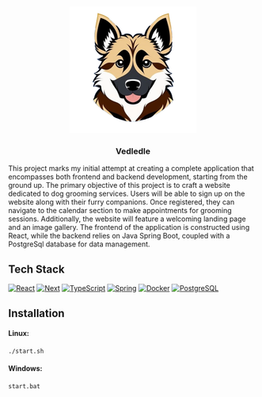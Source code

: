 <div align="center">
<img src="/frontend/public/logo.png" alt="Logo" width="256" height="256">
<h3 align="center">Vedledle</h3>
</div>

This project marks my initial attempt at creating a complete application that encompasses both frontend and backend
development, starting from the ground up. The primary objective of this project is to craft a website dedicated to dog
grooming services. Users will be able to sign up on the website along with their furry companions. Once registered, they
can navigate to the calendar section to make appointments for grooming sessions. Additionally, the website will feature
a welcoming landing page and an image gallery. The frontend of the application is constructed using React, while the
backend relies on Java Spring Boot, coupled with a PostgreSql database for data management.

## Tech Stack

[![React][React.js]][React-url]
[![Next][Next.js]][Next-url]
[![TypeScript][TypeScript.js]][TypeScript-url]
[![Spring][Spring.js]][Spring-url]
[![Docker][Docker.js]][Docker-url]
[![PostgreSQL][PostgreSQL.js]][PostgreSql-url]

## Installation

#### Linux:

```shell
./start.sh
```

#### Windows:

```shell
start.bat
```

[Next.js]: https://img.shields.io/badge/next.js-000000?style=for-the-badge&logo=nextdotjs&logoColor=white

[Next-url]: https://nextjs.org/

[React.js]: https://img.shields.io/badge/React-20232A?style=for-the-badge&logo=react&logoColor=61DAFB

[React-url]: https://reactjs.org/

[Spring.js]: https://img.shields.io/badge/spring_boot-20232A?style=for-the-badge&logo=springboot&logoColor=green

[Spring-url]: https://spring.io/projects/spring-boot

[TypeScript.js]: https://img.shields.io/badge/typescript-20232A?style=for-the-badge&logo=typescript&logoColor=#0079cc

[TypeScript-url]: https://www.typescriptlang.org/

[Docker.js]: https://img.shields.io/badge/docker-20232A?style=for-the-badge&logo=docker&logoColor=#0079cc

[Docker-url]: https://www.docker.com/

[PostgreSQL.js]: https://img.shields.io/badge/postgresql-20232A?style=for-the-badge&logo=postgresql&logoColor=#0079cc

[PostgreSQL-url]: https://www.postgresql.org/

